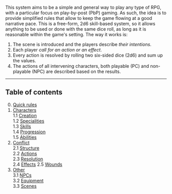 This system aims to be a simple and general way to play any type of RPG, with a particular focus on play-by-post (PbP) gaming. As such, the idea is to provide simplified rules that allow to keep the game flowing at a good narrative pace. This is a free-form, 2d6 skill-based system, so it allows anything to be used or done with the same dice roll, as long as it is reasonable within the game's setting. The way it works is:  
  
  1. The scene is introduced and the players describe *their intentions*.
  2. Each player *call for an action or an effect*.
  3. Every action is resolved by rolling two six-sided dice (2d6) and sum up the values.
  4. The actions of all intervening characters, both playable (PC) and non-playable (NPC) are described based on the results.
   
_____

## Table of contents
0. [Quick rules](quick.md)    
1. [Characters](characters.md)    
  1.1 [Creation](characters.md#11-character-creation)  
  1.2 [Specialities](characters.md#12-character-specialities)  
  1.3 [Skills](characters.md#13-character-skills)  
  1.4 [Progression](characters.md#14-character-progression)  
  1.5 [Abilities](characters.md#15-character-abilities)
2. [Conflict](conflict.md)  
  2.1 [Structure](conflict.md#21-conflict-structure)  
  2.2 [Actions](conflict.md#22-conflict-actions)  
  2.3 [Resolution](conflict.md#23-conflict-resolution)  
  2.4 [Effects](conflict.md#24-conflict-effects)
  2.5 [Wounds](conflict.md#25-wounds-and-stress)
3. [Other](other.md)  
  3.1 [NPCs](other.md#31-npcs)   
  3.2 [Equipment](other.md#32-equipment)  
  3.3 [Scenes](other.md#33-scenes)



